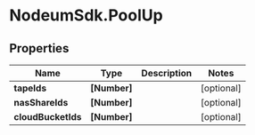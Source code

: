 # NodeumSdk.PoolUp

## Properties

Name | Type | Description | Notes
------------ | ------------- | ------------- | -------------
**tapeIds** | **[Number]** |  | [optional] 
**nasShareIds** | **[Number]** |  | [optional] 
**cloudBucketIds** | **[Number]** |  | [optional] 


